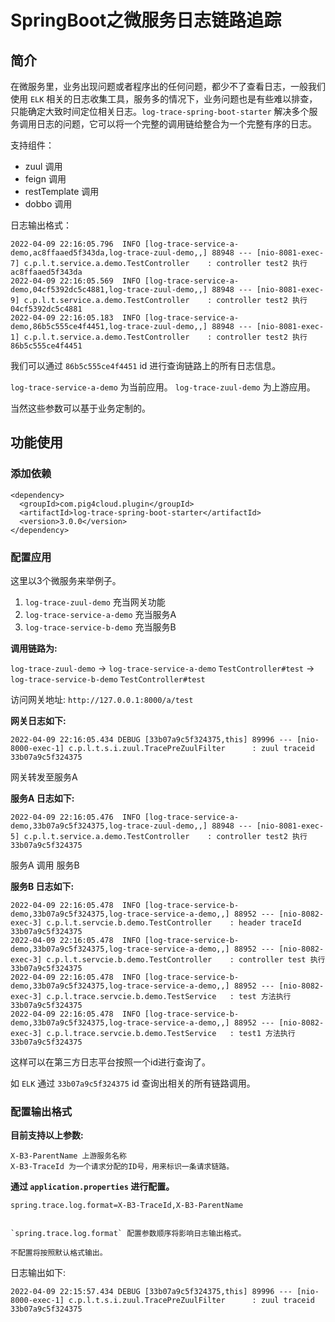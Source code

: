 # SpringBoot之微服务日志链路追踪

## 简介

在微服务里，业务出现问题或者程序出的任何问题，都少不了查看日志，一般我们使用 `ELK`
相关的日志收集工具，服务多的情况下，业务问题也是有些难以排查，只能确定大致时间定位相关日志。`log-trace-spring-boot-starter` 解决多个服务调用日志的问题，它可以将一个完整的调用链给整合为一个完整有序的日志。

支持组件：

- zuul 调用
- feign 调用
- restTemplate 调用
- dobbo 调用

日志输出格式：

```
2022-04-09 22:16:05.796  INFO [log-trace-service-a-demo,ac8ffaaed5f343da,log-trace-zuul-demo,,] 88948 --- [nio-8081-exec-7] c.p.l.t.service.a.demo.TestController    : controller test2 执行 ac8ffaaed5f343da
2022-04-09 22:16:05.569  INFO [log-trace-service-a-demo,04cf5392dc5c4881,log-trace-zuul-demo,,] 88948 --- [nio-8081-exec-9] c.p.l.t.service.a.demo.TestController    : controller test2 执行 04cf5392dc5c4881
2022-04-09 22:16:05.183  INFO [log-trace-service-a-demo,86b5c555ce4f4451,log-trace-zuul-demo,,] 88948 --- [nio-8081-exec-1] c.p.l.t.service.a.demo.TestController    : controller test2 执行 86b5c555ce4f4451
```

我们可以通过 `86b5c555ce4f4451` id 进行查询链路上的所有日志信息。

`log-trace-service-a-demo` 为当前应用。
`log-trace-zuul-demo` 为上游应用。

当然这些参数可以基于业务定制的。

## 功能使用

### 添加依赖

```
<dependency>
  <groupId>com.pig4cloud.plugin</groupId>
  <artifactId>log-trace-spring-boot-starter</artifactId>
  <version>3.0.0</version>
</dependency>
```

### 配置应用

这里以3个微服务来举例子。

1. `log-trace-zuul-demo` 充当网关功能
2. `log-trace-service-a-demo` 充当服务A
3. `log-trace-service-b-demo` 充当服务B

**调用链路为:**

`log-trace-zuul-demo` -> `log-trace-service-a-demo` `TestController#test`
-> `log-trace-service-b-demo` `TestController#test`

访问网关地址: `http://127.0.0.1:8000/a/test`

**网关日志如下:**

```
2022-04-09 22:16:05.434 DEBUG [33b07a9c5f324375,this] 89996 --- [nio-8000-exec-1] c.p.l.t.s.i.zuul.TracePreZuulFilter      : zuul traceid 33b07a9c5f324375
```

网关转发至服务A

**服务A 日志如下:**

```
2022-04-09 22:16:05.476  INFO [log-trace-service-a-demo,33b07a9c5f324375,log-trace-zuul-demo,,] 88948 --- [nio-8081-exec-5] c.p.l.t.service.a.demo.TestController    : controller test2 执行 33b07a9c5f324375
```

服务A 调用 服务B

**服务B 日志如下:**

```
2022-04-09 22:16:05.478  INFO [log-trace-service-b-demo,33b07a9c5f324375,log-trace-service-a-demo,,] 88952 --- [nio-8082-exec-3] c.p.l.t.servcie.b.demo.TestController    : header traceId 33b07a9c5f324375
2022-04-09 22:16:05.478  INFO [log-trace-service-b-demo,33b07a9c5f324375,log-trace-service-a-demo,,] 88952 --- [nio-8082-exec-3] c.p.l.t.servcie.b.demo.TestController    : controller test 执行 33b07a9c5f324375
2022-04-09 22:16:05.478  INFO [log-trace-service-b-demo,33b07a9c5f324375,log-trace-service-a-demo,,] 88952 --- [nio-8082-exec-3] c.p.l.trace.servcie.b.demo.TestService   : test 方法执行 33b07a9c5f324375
2022-04-09 22:16:05.478  INFO [log-trace-service-b-demo,33b07a9c5f324375,log-trace-service-a-demo,,] 88952 --- [nio-8082-exec-3] c.p.l.trace.servcie.b.demo.TestService   : test1 方法执行 33b07a9c5f324375
```

这样可以在第三方日志平台按照一个id进行查询了。

如 `ELK` 通过 `33b07a9c5f324375` id 查询出相关的所有链路调用。

### 配置输出格式

**目前支持以上参数:**

```
X-B3-ParentName 上游服务名称
X-B3-TraceId 为一个请求分配的ID号，用来标识一条请求链路。
```

**通过 `application.properties` 进行配置。**

```
spring.trace.log.format=X-B3-TraceId,X-B3-ParentName


`spring.trace.log.format` 配置参数顺序将影响日志输出格式。

不配置将按照默认格式输出。
```

日志输出如下:

```
2022-04-09 22:15:57.434 DEBUG [33b07a9c5f324375,this] 89996 --- [nio-8000-exec-1] c.p.l.t.s.i.zuul.TracePreZuulFilter      : zuul traceid 33b07a9c5f324375
```
